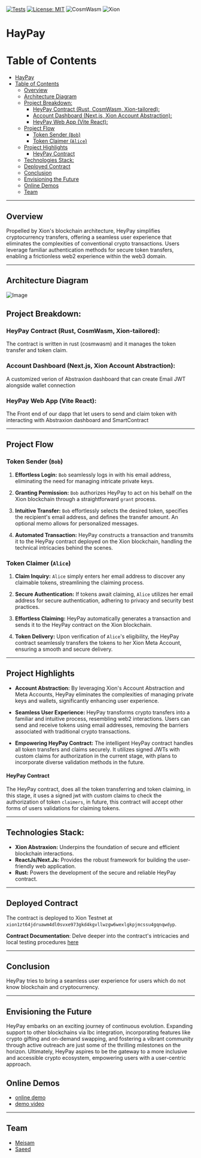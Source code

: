 [![Tests](https://github.com/omni001s/front_test/actions/workflows/Basic.yml/badge.svg)](https://github.com/omni001s/front_test/actions/workflows/Basic.yml)
[![License: MIT](https://img.shields.io/badge/License-MIT-yellow.svg)](https://opensource.org/licenses/MIT)
![CosmWasm](https://img.shields.io/badge/CosmWasm-green)
![Xion](https://img.shields.io/badge/Xion-black)
# HayPay

# Table of Contents
- [HayPay](#haypay)
- [Table of Contents](#table-of-contents)
  - [Overview](#overview)
  - [Architecture Diagram](#architecture-diagram)
  - [Project Breakdown:](#project-breakdown)
    - [HeyPay Contract (Rust, CosmWasm, Xion-tailored):](#heypay-contract-rust-cosmwasm-xion-tailored)
    - [Account Dashboard (Next.js, Xion Account Abstraction):](#account-dashboard-nextjs-xion-account-abstraction)
    - [HeyPay Web App (Vite React):](#heypay-web-app-vite-react)
  - [Project Flow](#project-flow)
    - [Token Sender (`Bob`)](#token-sender-bob)
    - [Token Claimer (`Alice`)](#token-claimer-alice)
  - [Project Highlights](#project-highlights)
      - [HeyPay Contract](#heypay-contract)
  - [Technologies Stack:](#technologies-stack)
  - [Deployed Contract](#deployed-contract)
  - [Conclusion](#conclusion)
  - [Envisioning the Future](#envisioning-the-future)
  - [Online Demos](#online-demos)
  - [Team](#team)

***
## Overview

Propelled by Xion's blockchain architecture, HeyPay simplifies cryptocurrency transfers, offering a seamless user experience that eliminates the complexities of conventional crypto transactions. Users leverage familiar authentication methods for secure token transfers, enabling a frictionless web2 experience within the web3 domain.
***
## Architecture Diagram
![Image](https://github.com/omni001s/HeyPay/msg6376040916-569563.jpg)
## Project Breakdown:

### HeyPay Contract (Rust, CosmWasm, Xion-tailored):
The contract is written in rust (cosmwasm) and it manages the token transfer and token claim.
### Account Dashboard (Next.js, Xion Account Abstraction):
A customized verion of Abstraxion dashboard that can create Email JWT alongside wallet connection
### HeyPay Web App (Vite React):
The Front end of our dapp that let users to send and claim token with interacting with Abstraxion dashboard and SmartContract
***
## Project Flow

### Token Sender (`Bob`)
1. **Effortless Login:** `Bob` seamlessly logs in with his email address, eliminating the need for managing intricate private keys.

2. **Granting Permission:** `Bob` authorizes HeyPay to act on his behalf on the Xion blockchain through a straightforward `grant` process.

3. **Intuitive Transfer:** `Bob` effortlessly selects the desired token, specifies the recipient's email address, and defines the transfer amount. An optional memo allows for personalized messages.
4. **Automated Transaction:** HeyPay constructs a transaction and transmits it to the HeyPay contract deployed on the Xion blockchain, handling the technical intricacies behind the scenes.

### Token Claimer (`Alice`)
1. **Claim Inquiry:** `Alice` simply enters her email address to discover any claimable tokens, streamlining the claiming process.

2. **Secure Authentication:** If tokens await claiming, `Alice` utilizes her email address for secure authentication, adhering to privacy and security best practices.

3. **Effortless Claiming:** HeyPay automatically generates a transaction and sends it to the HeyPay contract on the Xion blockchain.
4. **Token Delivery:** Upon verification of `Alice`'s eligibility, the HeyPay contract seamlessly transfers the tokens to her Xion Meta Account, ensuring a smooth and secure delivery.

***
## Project Highlights

- **Account Abstraction:** By leveraging Xion's Account Abstraction and Meta Accounts, HeyPay eliminates the complexities of managing private keys and wallets, significantly enhancing user experience.

- **Seamless User Experience:** HeyPay transforms crypto transfers into a familiar and intuitive process, resembling web2 interactions. Users can send and receive tokens using email addresses, removing the barriers associated with traditional crypto transactions.
- **Empowering HeyPay Contract:** The intelligent HeyPay contract handles all token transfers and claims securely. It utilizes signed JWTs with custom claims for authorization in the current stage, with plans to incorporate diverse validation methods in the future.

#### HeyPay Contract

The HeyPay contract, does all the token transferring and token claiming, in this stage, it uses a signed jwt with custom claims to check the authorization of token `claimers`, in future, this contract will accept other forms of users validations for claiming tokens. 

***
## Technologies Stack:

- **Xion Abstraxion:** Underpins the foundation of secure and efficient blockchain interactions.
- **ReactJs/Next.Js:** Provides the robust framework for building the user-friendly web application.
- **Rust:** Powers the development of the secure and reliable HeyPay contract.
***
## Deployed Contract

The contract is deployed to Xion Testnet at `xion1zt64jdruawm4dl0svxe973gkd4kgvllwzgw6wexlgkpjmcssu4gqnqwdyp`.

**Contract Documentation**: Delve deeper into the contract's intricacies and local testing procedures [here](https://github.com/omni001s/HeyPay/tree/contract)


***
## Conclusion

HeyPay tries to bring a seamless user experience for users which do not know blockchain and cryptocurrency.
***
## Envisioning the Future

HeyPay embarks on an exciting journey of continuous evolution. Expanding support to other blockchains via Ibc integration, incorporating features like crypto gifting and on-demand swapping, and fostering a vibrant community through active outreach are just some of the thrilling milestones on the horizon. Ultimately, HeyPay aspires to be the gateway to a more inclusive and accessible crypto ecosystem, empowering users with a user-centric approach.

<!-- send notification to receiver that they have some tokens that are able to be claimed -->

## Online Demos
- [online demo](https://omni001s.github.io/HeyPay/)
- [demo video](https://youtu.be/xxxxxxxxxxx)



***
## Team
- [Meisam](https://www.github.com/meisamtaher)
- [Saeed](https://www.github.com/omni001s)

